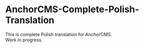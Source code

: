 # AnchorCMS-Complete-Polish-Translation
This is complete Polish translation for AnchorCMS.<br>
Work in progress.
